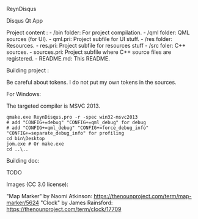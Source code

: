 ReynDisqus

Disqus Qt App

Project content :
	- /bin folder: For project compilation.
	- /qml folder: QML sources (for UI).
		- qml.pri: Project subfile for UI stuff.
	- /res folder: Resources.
		- res.pri: Project subfile for resources stuff
	- /src foler: C++ sources.
		- sources.pri: Project subfile where C++ source files are registered.
	- README.md: This README.

Building project :

Be careful about tokens. I do not put my own tokens in the sources.

For Windows:

The targeted compiler is MSVC 2013.

```
qmake.exe ReynDisqus.pro -r -spec win32-msvc2013
# add "CONFIG+=debug" "CONFIG+=qml_debug" for debug
# add "CONFIG+=qml_debug" "CONFIG+=force_debug_info" "CONFIG+=separate_debug_info" for profiling
cd bin\Desktop
jom.exe # Or make.exe
cd ..\..
```

Building doc:

TODO


Images (CC 3.0 license):

"Map Marker" by Naomi Atkinson: https://thenounproject.com/term/map-marker/5624
"Clock" by James Rainsford: https://thenounproject.com/term/clock/17709
